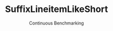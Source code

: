 ---
layout: default
title: SuffixLineitemLikeShort
subtitle: Continuous Benchmarking
selected: Suffix_Tpch
expanded: Benchmarking
benchmark: /individual_results/SuffixLineitemLikeShort.html
---